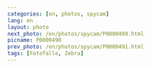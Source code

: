 ```yaml
---
categories: [en, photos, spycam]
lang: en
layout: photo
next_photo: /en/photos/spycam/P0000499.html
picname: P0000490
prev_photo: /en/photos/spycam/P0000491.html
tags: [Fotofalle, Zebra]
---
```

